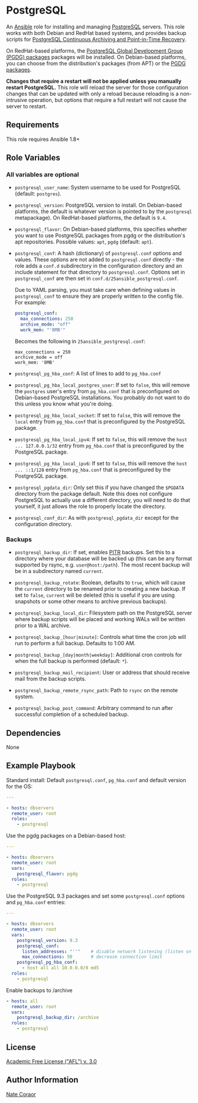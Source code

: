 PostgreSQL
==========

An [Ansible][ansible] role for installing and managing [PostgreSQL][postgresql]
servers. This role works with both Debian and RedHat based systems, and
provides backup scripts for [PostgreSQL Continuous Archiving and Point-in-Time
Recovery][postgresql_pitr].

On RedHat-based platforms, the [PostgreSQL Global Development Group (PGDG)
packages][pgdg_yum] packages will be installed. On Debian-based platforms, you
can choose from the distribution's packages (from APT) or the [PGDG
packages][pgdg_apt].

[ansible]: http://www.ansible.com/
[postgresql]: http://www.postgresql.org/
[postgresql_pitr]: http://www.postgresql.org/docs/9.4/static/continuous-archiving.html
[pgdg_yum]: http://yum.postgresql.org/
[pgdg_apt]: http://apt.postgresql.org/

**Changes that require a restart will not be applied unless you manually
restart PostgreSQL.** This role will reload the server for those configuration
changes that can be updated with only a reload because reloading is a
non-intrusive operation, but options that require a full restart will not cause
the server to restart.

Requirements
------------

This role requires Ansible 1.8+

Role Variables
--------------

### All variables are optional ###

- `postgresql_user_name`: System username to be used for PostgreSQL (default:
  `postgres`).

- `postgresql_version`: PostgreSQL version to install. On Debian-based
  platforms, the default is whatever version is pointed to by the `postgresql`
  metapackage). On RedHat-based platforms, the default is `9.4`.

- `postgresql_flavor`: On Debian-based platforms, this specifies whether you
  want to use PostgreSQL packages from pgdg or the distribution's apt
  repositories. Possible values: `apt`, `pgdg` (default: `apt`).

- `postgresql_conf`: A hash (dictionary) of `postgresql.conf` options and
  values. These options are not added to `postgresql.conf` directly - the role
  adds a `conf.d` subdirectory in the configuration directory and an include
  statement for that directory to `postgresql.conf`. Options set in
  `postgresql_conf` are then set in `conf.d/25ansible_postgresql.conf`.

  Due to YAML parsing, you must take care when defining values in
  `postgresql_conf` to ensure they are properly written to the config file. For
  example:

  ```yaml
  postgresql_conf:
    max_connections: 250
    archive_mode: "off"
    work_mem: "'8MB'"
  ```

  Becomes the following in `25ansible_postgresql.conf`:

  ```
  max_connections = 250
  archive_mode = off
  work_mem: '8MB'
  ```

- `postgresql_pg_hba_conf`: A list of lines to add to `pg_hba.conf`

- `postgresql_pg_hba_local_postgres_user`: If set to `false`, this will remove
  the `postgres` user's entry from `pg_hba.conf` that is preconfigured on
  Debian-based PostgreSQL installations. You probably do not want to do this
  unless you know what you're doing.

- `postgresql_pg_hba_local_socket`: If set to `false`, this will remove the
  `local` entry from `pg_hba.conf` that is preconfigured by the PostgreSQL
  package.

- `postgresql_pg_hba_local_ipv4`: If set to `false`, this will remove the `host
  ... 127.0.0.1/32` entry from `pg_hba.conf` that is preconfigured by the
  PostgreSQL package.

- `postgresql_pg_hba_local_ipv6`: If set to `false`, this will remove the `host
  ... ::1/128` entry from `pg_hba.conf` that is preconfigured by the PostgreSQL
  package.

- `postgresql_pgdata_dir`: Only set this if you have changed the `$PGDATA`
  directory from the package default. Note this does not configure PostgreSQL
  to actually use a different directory, you will need to do that yourself, it
  just allows the role to properly locate the directory.

- `postgresql_conf_dir`: As with `postgresql_pgdata_dir` except for the
  configuration directory.

### Backups ###

- `postgresql_backup_dir`: If set, enables [PITR][postgresql_pitr] backups. Set
  this to a directory where your database will be backed up (this can be any
  format supported by rsync, e.g. `user@host:/path`). The most recent backup
  will be in a subdirectory named `current`.

- `postgresql_backup_rotate`: Boolean, defaults to `true`, which will cause the
  `current` directory to be renamed prior to creating a new backup. If set to
  `false`, `current` will be deleted (this is useful if you are using snapshots
  or some other means to archive previous backups).

- `postgresql_backup_local_dir`: Filesystem path on the PostgreSQL server where
  backup scripts will be placed and working WALs will be written prior to a WAL
  archive.

- `postgresql_backup_[hour|minute]`: Controls what time the cron job will run
  to perform a full backup. Defaults to 1:00 AM.

- `postgresql_backup_[day|month|weekday]`: Additional cron controls for when
  the full backup is performed (default: `*`).

- `postgresql_backup_mail_recipient`: User or address that should receive mail
  from the backup scripts.

- `postgresql_backup_remote_rsync_path`: Path to `rsync` on the remote system.

- `postgresql_backup_post_command`: Arbitrary command to run after successful
  completion of a scheduled backup.

Dependencies
------------

None

Example Playbook
----------------

Standard install: Default `postgresql.conf`, `pg_hba.conf` and default version
for the OS:

```yaml
---

- hosts: dbservers
  remote_user: root
  roles:
    - postgresql
```

Use the pgdg packages on a Debian-based host:

```yaml
---

- hosts: dbservers
  remote_user: root
  vars:
    postgresql_flavor: pgdg
  roles:
    - postgresql
```

Use the PostgreSQL 9.3 packages and set some `postgresql.conf` options and
`pg_hba.conf` entries:

```yaml
---

- hosts: dbservers
  remote_user: root
  vars:
    postgresql_version: 9.3
    postgresql_conf:
      listen_addresses: "''"    # disable network listening (listen on unix socket only)
      max_connections: 50       # decrease connection limit
    postgresql_pg_hba_conf:
      - host all all 10.0.0.0/8 md5
  roles:
    - postgresql
```

Enable backups to /archive

```yaml
- hosts: all
  remote_user: root
  vars:
    postgresql_backup_dir: /archive
  roles:
    - postgresql
```

License
-------

[Academic Free License ("AFL") v. 3.0][afl]

[afl]: http://opensource.org/licenses/AFL-3.0

Author Information
------------------

[Nate Coraor](https://github.com/natefoo)  

